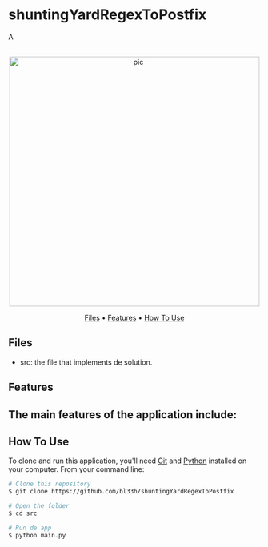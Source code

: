 # shuntingYardRegexToPostfix
A

<p align="center">
  <br>
  <img src="https://res.cloudinary.com/practicaldev/image/fetch/s--F3fsec7d--/c_imagga_scale,f_auto,fl_progressive,h_720,q_auto,w_1280/https://dev-to-uploads.s3.amazonaws.com/uploads/articles/wqg2irh8hrshavdjnz6d.png" alt="pic" width="500">
  <br>
</p>
<p align="center" >
  <a href="#Files">Files</a> •
  <a href="#Features">Features</a> •
  <a href="#how-to-use">How To Use</a> 
</p>

## Files
- src: the file that implements de solution.

## Features
The main features of the application include:
- 

## How To Use
To clone and run this application, you'll need [Git](https://git-scm.com) and [Python](https://www.python.org/downloads/) installed on your computer. From your command line:

```bash
# Clone this repository
$ git clone https://github.com/bl33h/shuntingYardRegexToPostfix

# Open the folder
$ cd src

# Run de app
$ python main.py
```
